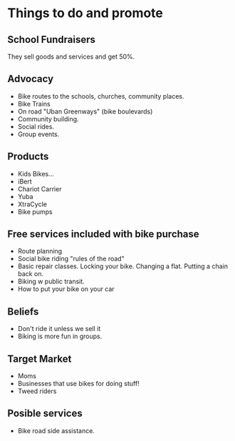 # Things to do and promote

## School Fundraisers
They sell goods and services and get 50%.

## Advocacy

* Bike routes to the schools, churches, community places.
* Bike Trains
* On road "Uban Greenways" (bike boulevards)
* Community building.
* Social rides.
* Group events.

## Products

* Kids Bikes...
* iBert
* Chariot Carrier
* Yuba
* XtraCycle
* Bike pumps

## Free services included with bike purchase

* Route planning
* Social bike riding "rules of the road"
* Basic repair classes. Locking your bike. Changing a flat. Putting a chain back on.
* Biking w public transit.
* How to put your bike on your car

## Beliefs

* Don't ride it unless we sell it
* Biking is more fun in groups.

## Target Market

* Moms
* Businesses that use bikes for doing stuff!
* Tweed riders

## Posible services

* Bike road side assistance.
